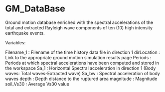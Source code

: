 # GM_DataBase
Ground motion database enriched with the spectral accelerations of the total and extracted Rayleigh wave components of ten (10) high intensity earthquake events.  

Variables: 
 
Filename_1        : Filename of the time history data file in direction 1
dirLocation       : Link to the appropriate ground motion simulation results page
Periods           : Periods at which spectral accelerations have been computed and stored in the workspace
Sa_1              : Horizontal Spectral acceleration in direction 1 (Body waves: Total waves-Extracted wave)
Sa_bw              : Spectral acceleration of body waves
depth             : Depth distance to the ruptured area
magnitude         : Magnitude
soil_Vs30         : Average Vs30 value 
 
 
